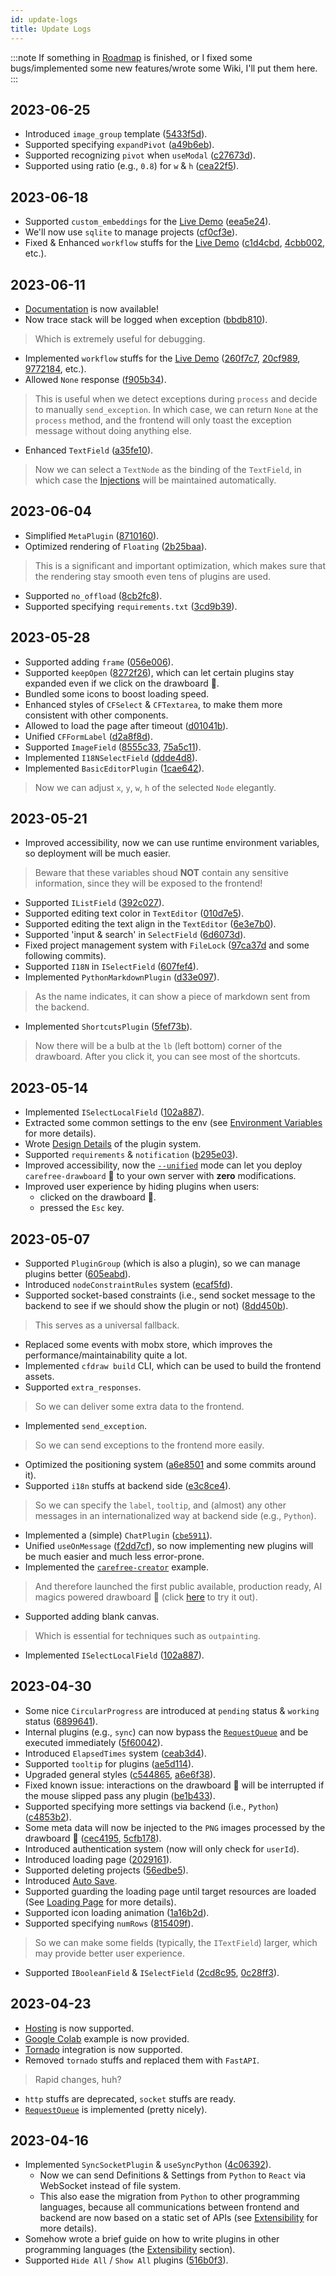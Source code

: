 ```yaml
---
id: update-logs
title: Update Logs
---
```


:::note
If something in [Roadmap](/docs/about/roadmap) is finished, or I fixed some bugs/implemented some new features/wrote some Wiki, I'll put them here.
:::

## 2023-06-25

* Introduced `image_group` template ([5433f5d](https://github.com/carefree0910/carefree-drawboard/commit/5433f5d46e66f30acc33cf27bbb0a88fee82ab71)).
* Supported specifying `expandPivot` ([a49b6eb](https://github.com/carefree0910/carefree-drawboard/commit/a49b6eb359fcd4fae13ff578e9b463a202de843e)).
* Supported recognizing `pivot` when `useModal` ([c27673d](https://github.com/carefree0910/carefree-drawboard/commit/c27673d15eaed06d616312152b3ff7f6bd6d79cd)).
* Supported using ratio (e.g., `0.8`) for `w` & `h` ([cea22f5](https://github.com/carefree0910/carefree-drawboard/commit/cea22f5896145b4da420b06c75aecab9f2012951)).

## 2023-06-18

* Supported `custom_embeddings` for the [Live Demo](https://drawboard-demo.nolibox.com/) ([eea5e24](https://github.com/carefree0910/carefree-drawboard/commit/eea5e24d13c5c5e2c3db7008cbdcfbd2ae8dce84)).
* We'll now use `sqlite` to manage projects ([cf0cf3e](https://github.com/carefree0910/carefree-drawboard/commit/cf0cf3ede3ad6972b4b82c0dadaa84a54d0acfc8)).
* Fixed & Enhanced `workflow` stuffs for the [Live Demo](https://drawboard-demo.nolibox.com/) ([c1d4cbd](https://github.com/carefree0910/carefree-drawboard/commit/c1d4cbd92acf9650abaa8866ae550688dc1373bb), [4cbb002](https://github.com/carefree0910/carefree-drawboard/commit/4cbb002ab7d1331c23e8748822b142baa4b0a3cd), etc.).

## 2023-06-11

* [Documentation](/docs/getting-started) is now available!
* Now trace stack will be logged when exception ([bbdb810](https://github.com/carefree0910/carefree-drawboard/commit/bbdb8105be01889d72a6c3f18a5752fc1d5cd2ed)).
> Which is extremely useful for debugging.
* Implemented `workflow` stuffs for the [Live Demo](https://drawboard-demo.nolibox.com/) ([260f7c7](https://github.com/carefree0910/carefree-drawboard/commit/260f7c79a59692c118bd7de5735b1a3b1617ae1c), [20cf989](https://github.com/carefree0910/carefree-drawboard/commit/20cf9894c52ed9bcb87e5302034c63858f701bbe), [9772184](https://github.com/carefree0910/carefree-drawboard/commit/97721840e3fda14529a8e2f190cdca51d5bfa295), etc.).
* Allowed `None` response ([f905b34](https://github.com/carefree0910/carefree-drawboard/commit/f905b3432430660b59d5332fbe3ee5a3d95030fe)).
> This is useful when we detect exceptions during `process` and decide to manually `send_exception`. In which case, we can return `None` at the `process` method, and the frontend will only toast the exception message without doing anything else.
* Enhanced `TextField` ([a35fe10](https://github.com/carefree0910/carefree-drawboard/commit/a35fe10f91c3cc5c9f5574722fdb7f7525107acd)).
> Now we can select a `TextNode` as the binding of the `TextField`, in which case the [Injections](/docs/reference/terminology#injections) will be maintained automatically.

## 2023-06-04

* Simplified `MetaPlugin` ([8710160](https://github.com/carefree0910/carefree-drawboard/commit/8710160eaa6e7cf284558db981826136a625f9b2)).
* Optimized rendering of `Floating` ([2b25baa](https://github.com/carefree0910/carefree-drawboard/commit/2b25baa5d828a42b17c0170edac15c87f37060e1)).
> This is a significant and important optimization, which makes sure that the rendering stay smooth even tens of plugins are used.
* Supported `no_offload` ([8cb2fc8](https://github.com/carefree0910/carefree-drawboard/commit/8cb2fc8d66b8aaf44c0ca451a83eb4afdce20a7e)).
* Supported specifying `requirements.txt` ([3cd9b39](https://github.com/carefree0910/carefree-drawboard/commit/3cd9b3912016ab5f8cadee12296de655989127e3)).

## 2023-05-28

* Supported adding `frame` ([056e006](https://github.com/carefree0910/carefree-drawboard/commit/056e0066f8aafa9910997667b57c112d6f0fa4a8)).
* Supported `keepOpen` ([8272f26](https://github.com/carefree0910/carefree-drawboard/commit/8272f2601652064c9e8023b54b9384583907170f)), which can let certain plugins stay expanded even if we click on the drawboard 🎨.
* Bundled some icons to boost loading speed.
* Enhanced styles of `CFSelect` & `CFTextarea`, to make them more consistent with other components.
* Allowed to load the page after timeout ([d01041b](https://github.com/carefree0910/carefree-drawboard/commit/d01041b19316b898ca40b678150b6efdd52cfe97)).
* Unified `CFFormLabel` ([d2a8f8d](https://github.com/carefree0910/carefree-drawboard/commit/d2a8f8d2b1129bfabd06c6d1921c572ef8ae857e)).
* Supported `ImageField` ([8555c33](https://github.com/carefree0910/carefree-drawboard/commit/8555c330414896a25a096f4ed64cecc067cb9d70), [75a5c11](https://github.com/carefree0910/carefree-drawboard/commit/75a5c110f89b30ae4314ba2af99ce4cb746f3659)).
* Implemented `I18NSelectField` ([ddde4d8](https://github.com/carefree0910/carefree-drawboard/commit/ddde4d8a4f855e425c25675c5f02423996492455)).
* Implemented `BasicEditorPlugin` ([1cae642](https://github.com/carefree0910/carefree-drawboard/commit/1cae64278900abd0eccf98cc06bb9fc2f99be65f)).
> Now we can adjust `x`, `y`, `w`, `h` of the selected `Node` elegantly.

## 2023-05-21

* Improved accessibility, now we can use runtime environment variables, so deployment will be much easier.
> Beware that these variables shoud **NOT** contain any sensitive information, since they will be exposed to the frontend!
* Supported `IListField` ([392c027](https://github.com/carefree0910/carefree-drawboard/commit/392c027c342d167ee507820be68dbdd6ab79ddad)).
* Supported editing text color in `TextEditor` ([010d7e5](https://github.com/carefree0910/carefree-drawboard/commit/010d7e539f72f23d4f1e259fe430936583946e9e)).
* Supported editing the text align in the `TextEditor` ([6e3e7b0](https://github.com/carefree0910/carefree-drawboard/commit/6e3e7b03a2977577ed589d7895bbf381d4145c3d)).
* Supported 'input & search' in `SelectField` ([6d6073d](https://github.com/carefree0910/carefree-drawboard/commit/6d6073d744b6607a622cf362b9d4232fbce78330)).
* Fixed project management system with `FileLock` ([97ca37d](https://github.com/carefree0910/carefree-drawboard/commit/97ca37da737f7e04a34d4d722e9b74e667f19dc7) and some following commits).
* Supported `I18N` in `ISelectField` ([607fef4](https://github.com/carefree0910/carefree-drawboard/commit/607fef4837c04cafac62f56f6fa6c1c5f5e3a232)).
* Implemented `PythonMarkdownPlugin` ([d33e097](https://github.com/carefree0910/carefree-drawboard/commit/d33e0976bb3d2779e076f7692972515a152ae2dd)).
> As the name indicates, it can show a piece of markdown sent from the backend.
* Implemented `ShortcutsPlugin` ([5fef73b](https://github.com/carefree0910/carefree-drawboard/commit/5fef73ba501407aa1bc1e68a60a0706aeb5336bf)).
> Now there will be a bulb at the `lb` (left bottom) corner of the drawboard. After you click it, you can see most of the shortcuts.

## 2023-05-14

* Implemented `ISelectLocalField` ([102a887](https://github.com/carefree0910/carefree-drawboard/commit/102a887daafba4c8b6632821acc35794146df44e)).
* Extracted some common settings to the env (see [Environment Variables](https://github.com/carefree0910/carefree-drawboard/wiki/Production#environment-variables) for more details).
* Wrote [Design Details](/docs/reference/design-philosophy#design-details) of the plugin system.
* Supported `requirements` & `notification` ([b295e03](https://github.com/carefree0910/carefree-drawboard/commit/b295e03a69083279899294379da02dbacec190c8)).
* Improved accessibility, now the [`--unified`](https://github.com/carefree0910/carefree-drawboard/wiki/Hosting#--unified) mode can let you deploy `carefree-drawboard` 🎨 to your own server with **zero** modifications.
* Improved user experience by hiding plugins when users:
    * clicked on the drawboard 🎨.
    * pressed the `Esc` key.

## 2023-05-07

* Supported `PluginGroup` (which is also a plugin), so we can manage plugins better ([605eabd](https://github.com/carefree0910/carefree-drawboard/commit/605eabd41fda1b4715af2ce83870246009e20a86)).
* Introduced `nodeConstraintRules` system ([ecaf5fd](https://github.com/carefree0910/carefree-drawboard/commit/ecaf5fdf2e754e79c9f62bb620a2f5a006edebb2)).
* Supported socket-based constraints (i.e., send socket message to the backend to see if we should show the plugin or not) ([8dd450b](https://github.com/carefree0910/carefree-drawboard/commit/8dd450bb31a9359532101a993ffd35dd839ae0c2)).
> This serves as a universal fallback.
* Replaced some events with mobx store, which improves the performance/maintainability quite a lot.
* Implemented `cfdraw build` CLI, which can be used to build the frontend assets.
* Supported `extra_responses`.
> So we can deliver some extra data to the frontend.
* Implemented `send_exception`.
> So we can send exceptions to the frontend more easily.
* Optimized the positioning system ([a6e8501](https://github.com/carefree0910/carefree-drawboard/commit/a6e85019af330bc8df4e004f69e49c0267b1f41a) and some commits around it).
* Supported `i18n` stuffs at backend side ([e3c8ce4](https://github.com/carefree0910/carefree-drawboard/commit/e3c8ce42bddaf6020fc5cd0d76cfaf070b712a00)).
> So we can specify the `label`, `tooltip`, and (almost) any other messages in an internationalized way at backend side (e.g., `Python`).
* Implemented a (simple) `ChatPlugin` ([`cbe5911`](https://github.com/carefree0910/carefree-drawboard/commit/cbe5911478c4aff5cd95b2e92c91f34d3566cb56)).
* Unified `useOnMessage` ([f2dd7cf](https://github.com/carefree0910/carefree-drawboard/commit/f2dd7cfe16380827beba03a92576cdb8043dc1ce)), so now implementing new plugins will be much easier and much less error-prone.
* Implemented the [`carefree-creator`](https://github.com/carefree0910/carefree-drawboard/tree/dev/examples/carefree_creator) example.
> And therefore launched the first public available, production ready, AI magics powered drawboard 🎨 (click [here](https://drawboard-demo.nolibox.com/) to try it out).
* Supported adding blank canvas.
> Which is essential for techniques such as `outpainting`.
* Implemented `ISelectLocalField` ([102a887](https://github.com/carefree0910/carefree-drawboard/commit/102a887daafba4c8b6632821acc35794146df44e)).

## 2023-04-30

* Some nice `CircularProgress` are introduced at `pending` status & `working` status ([6899641](https://github.com/carefree0910/carefree-drawboard/commit/68996415503d5d34273731e162c3696287b825bd)).
* Internal plugins (e.g., `sync`) can now bypass the [`RequestQueue`](https://github.com/carefree0910/carefree-drawboard/wiki/Details#requestqueue) and be executed immediately ([5f60042](https://github.com/carefree0910/carefree-drawboard/commit/5f6004267d9e293d8b7ec54a670f9772f2ad77c8)).
* Introduced `ElapsedTimes` system ([ceab3d4](https://github.com/carefree0910/carefree-drawboard/commit/ceab3d4ac45e866df17571821e60e043b7b15779)).
* Supported `tooltip` for plugins ([ae5d114](https://github.com/carefree0910/carefree-drawboard/commit/ae5d114ff055cce9a04fd17286932b1e6c72b0ff)).
* Upgraded general styles ([c544865](https://github.com/carefree0910/carefree-drawboard/commit/c5448653ec40c1f9b5bae1a12eef89c1677ba469), [a6e6f38](https://github.com/carefree0910/carefree-drawboard/commit/a6e6f381eae7bff3484ea1ec616e97cafa7c8b0b)).
* Fixed known issue: interactions on the drawboard 🎨 will be interrupted if the mouse slipped pass any plugin ([be1b433](https://github.com/carefree0910/carefree-drawboard/commit/be1b43389e5db24b1ade3d973c45b24a3d944d30)).
* Supported specifying more settings via backend (i.e., `Python`) ([c4853b2](https://github.com/carefree0910/carefree-drawboard/commit/c4853b2505e821dbede0c28b693ab4b485448af2)).
* Some meta data will now be injected to the `PNG` images processed by the drawboard 🎨 ([cec4195](https://github.com/carefree0910/carefree-drawboard/commit/cec419518d87a83e02bb60fc9c1a8fa6dff20737), [5cfb178](https://github.com/carefree0910/carefree-drawboard/commit/5cfb178025c55083b8d83e577015f043610fba90)).
* Introduced authentication system (now will only check for `userId`).
* Introduced loading page ([2029161](https://github.com/carefree0910/carefree-drawboard/commit/2029161053b937f10f2e67f0d08f887898d19a03)).
* Supported deleting projects ([56edbe5](https://github.com/carefree0910/carefree-drawboard/commit/56edbe53f595ce5708d01b6ae8df3ab657f1920a)).
* Introduced [Auto Save](https://github.com/carefree0910/carefree-drawboard/wiki/Features#auto-save).
* Supported guarding the loading page until target resources are loaded (See [Loading Page](https://github.com/carefree0910/carefree-drawboard/wiki/Production#loading-page) for more details).
* Supported icon loading animation ([1a16b2d](https://github.com/carefree0910/carefree-drawboard/commit/1a16b2d1861b836663868cc8f3727244219f2f7d)).
* Supported specifying `numRows` ([815409f](https://github.com/carefree0910/carefree-drawboard/commit/815409f84a7012cb667202cbae3ee5a5490a0577)).
> So we can make some fields (typically, the `ITextField`) larger, which may provide better user experience.
* Supported `IBooleanField` & `ISelectField` ([2cd8c95](https://github.com/carefree0910/carefree-drawboard/commit/2cd8c95ea1afb0d2148c49cd9ff25b97ff9b7603), [0c28ff3](https://github.com/carefree0910/carefree-drawboard/commit/0c28ff34ec5235576e40056d16a0c91637132b53)).

## 2023-04-23

* [Hosting](https://github.com/carefree0910/carefree-drawboard/wiki/Hosting) is now supported.
* [Google Colab](https://colab.research.google.com/github/carefree0910/carefree-drawboard/blob/dev/examples/server.ipynb) example is now provided.
* [Tornado](https://github.com/carefree0910/carefree-drawboard/wiki/Hosting#--tornado) integration is now supported.
* Removed `tornado` stuffs and replaced them with `FastAPI`.
> Rapid changes, huh?
* `http` stuffs are deprecated, `socket` stuffs are ready.
* [`RequestQueue`](https://github.com/carefree0910/carefree-drawboard/wiki/Details#requestqueue) is implemented (pretty nicely).

## 2023-04-16

* Implemented `SyncSocketPlugin` &  `useSyncPython` ([4c06392](https://github.com/carefree0910/carefree-drawboard/commit/4c063924e7e5e3d82c241488edde92091fe2347c)).
    * Now we can send Definitions & Settings from `Python` to `React` via WebSocket instead of file system.
    * This also ease the migration from `Python` to other programming languages, because all communications between frontend and backend are now based on a static set of APIs (see [Extensibility](https://github.com/carefree0910/carefree-drawboard/wiki/Design-Philosophy#extensibility) for more details).
* Somehow wrote a brief guide on how to write plugins in other programming languages (the [Extensibility](https://github.com/carefree0910/carefree-drawboard/wiki/Design-Philosophy#extensibility) section).
* Supported `Hide All` / `Show All` plugins ([516b0f3](https://github.com/carefree0910/carefree-drawboard/commit/516b0f3e937042f8e3754adaddc5a31a105d6a6d)).
